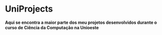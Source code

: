 # UniProjects

**Aqui se encontra a maior parte dos meu projetos desenvolvidos durante o curso de Ciência da Computação na Unioeste**
